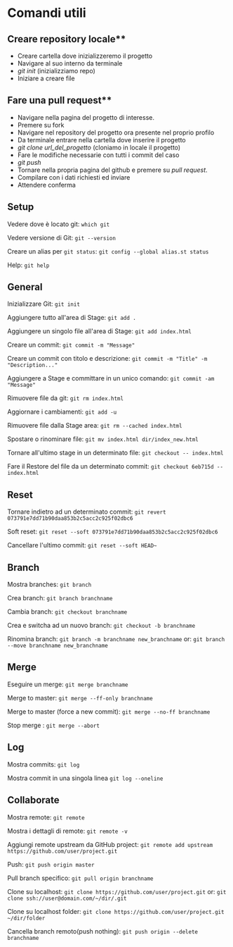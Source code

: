 # Comandi utili


## Creare repository locale**

- Creare cartella dove inizializzeremo il progetto
- Navigare al suo interno da terminale
- *git init* (inizializziamo repo)
- Iniziare a creare file


## Fare una pull request**
- Navigare nella pagina del progetto di interesse.
- Premere su fork
- Navigare nel repository del progetto ora presente nel proprio profilo
- Da terminale entrare nella cartella dove inserire il progetto
- *git clone url_del_progetto* (cloniamo in locale il progetto)
- Fare le modifiche necessarie con tutti i commit del caso
- *git push*
- Tornare nella propria pagina del github e premere su *pull request*.
- Compilare con i dati richiesti ed inviare
- Attendere conferma

## Setup
Vedere dove è locato git:
`which git`

Vedere versione di Git:
`git --version`

Creare un alias per `git status`:
`git config --global alias.st status`

Help:
`git help`

## General
Inizializzare Git:
`git init`

Aggiungere tutto all'area di Stage:
`git add .`

Aggiungere un singolo file all'area di Stage:
`git add index.html`

Creare un commit:
`git commit -m "Message"`

Creare un commit con titolo e descrizione:
`git commit -m "Title" -m "Description..."`

Aggiungere a Stage e committare in un unico comando:
`git commit -am "Message"`

Rimuovere file da git:
`git rm index.html`

Aggiornare i cambiamenti:
`git add -u`

Rimuovere file dalla Stage area:
`git rm --cached index.html`

Spostare o rinominare file:
`git mv index.html dir/index_new.html`

Tornare all'ultimo stage in un determinato file:
`git checkout -- index.html`

Fare il Restore del file da un determinato commit:
`git checkout 6eb715d -- index.html`

## Reset
Tornare indietro ad un determinato commit:
`git revert 073791e7dd71b90daa853b2c5acc2c925f02dbc6`

Soft reset:
`git reset --soft 073791e7dd71b90daa853b2c5acc2c925f02dbc6`

Cancellare l'ultimo commit: `git reset --soft HEAD~ `



## Branch
Mostra branches:
`git branch`

Crea branch:
`git branch branchname`

Cambia branch:
`git checkout branchname`

Crea e switcha ad un nuovo branch:
`git checkout -b branchname`

Rinomina branch:
`git branch -m branchname new_branchname` or:
`git branch --move branchname new_branchname`


## Merge
Eseguire un merge:
`git merge branchname`

Merge to master:
`git merge --ff-only branchname`

Merge to master (force a new commit):
`git merge --no-ff branchname`

Stop merge :
`git merge --abort`



## Log
Mostra commits:
`git log`

Mostra commit in una singola linea
`git log --oneline`

## Collaborate
Mostra remote:
`git remote`

Mostra i dettagli di remote:
`git remote -v`

Aggiungi remote upstream da GitHub project:
`git remote add upstream https://github.com/user/project.git`

Push:
`git push origin master`


Pull branch specifico:
`git pull origin branchname`

Clone su localhost:
`git clone https://github.com/user/project.git` or:
`git clone ssh://user@domain.com/~/dir/.git`

Clone su localhost folder:
`git clone https://github.com/user/project.git ~/dir/folder`

Cancella branch remoto(push nothing):
`git push origin --delete branchname`
